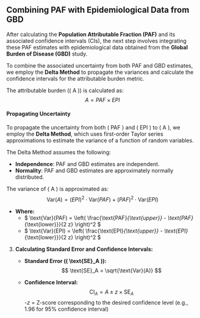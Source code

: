## Combining PAF with Epidemiological Data from GBD

After calculating the **Population Attributable Fraction (PAF)** and its associated confidence intervals (CIs), the next step involves integrating these PAF estimates with epidemiological data obtained from the **Global Burden of Disease (GBD)** study.

To combine the associated uncertainty from both PAF and GBD estimates, we employ the **Delta Method** to propagate the variances and calculate the confidence intervals for the attributable burden metric.



The attributable burden (\( A \)) is calculated as:
$$
A = PAF \times EPI
$$

#### **Propagating Uncertainty**

To propagate the uncertainty from both \( PAF \) and \( EPI \) to \( A \), we employ the **Delta Method**, which uses first-order Taylor series approximations to estimate the variance of a function of random variables.

The Delta Method assumes the following:
- **Independence**: PAF and GBD estimates are independent.
- **Normality**: PAF and GBD estimates are approximately normally distributed.


The variance of \( A \) is approximated as:
   $$
   \text{Var}(A) = \left( EPI \right)^2 \cdot \text{Var}(PAF) + \left( PAF \right)^2 \cdot \text{Var}(EPI)
   $$
   
   - **Where:**
     - $ \text{Var}(PAF) = \left( \frac{\text{PAF}_{\text{upper}} - \text{PAF}_{\text{lower}}}{2  z} \right)^2 $
     - $ \text{Var}(EPI) = \left( \frac{\text{EPI}_{\text{upper}} - \text{EPI}_{\text{lower}}}{2  z} \right)^2 $

3. **Calculating Standard Error and Confidence Intervals:**

   - **Standard Error (\( \text{SE}_A \)):**
     $$
     \text{SE}_A = \sqrt{\text{Var}(A)}
     $$
     
   - **Confidence Interval:**
     $$
     \text{CI}_A = A \pm z \times \text{SE}_A
     $$
     -$z$  = Z-score corresponding to the desired confidence level (e.g., 1.96 for 95% confidence interval)
